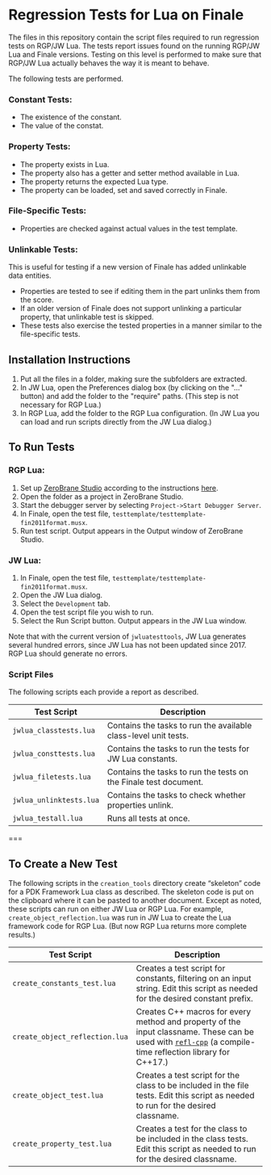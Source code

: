 Regression Tests for Lua on Finale
==================================

The files in this repository contain the script files required to run regression tests on RGP/JW Lua. The tests report issues found on the running RGP/JW Lua and Finale versions. Testing on this level is performed to make sure that RGP/JW Lua actually behaves the way it is meant to behave.

The following tests are performed.

### Constant Tests:

- The existence of the constant.
- The value of the constat.

### Property Tests:

- The property exists in Lua.
- The property also has a getter and setter method available in Lua.
- The property returns the expected Lua type.
- The property can be loaded, set and saved correctly in Finale.

### File-Specific Tests:

- Properties are checked against actual values in the test template.

### Unlinkable Tests:

This is useful for testing if a new version of Finale has added unlinkable data entities.

- Properties are tested to see if editing them in the part unlinks them from the score.
- If an older version of Finale does not support unlinking a particular property, that unlinkable test is skipped.
- These tests also exercise the tested properties in a manner similar to the file-specific tests.

## Installation Instructions

1. Put all the files in a folder, making sure the subfolders are extracted.
2. In JW Lua, open the Preferences dialog box (by clicking on the "..." button) and add the folder to the "require" paths. (This step is not necessary for RGP Lua.)
3. In RGP Lua, add the folder to the RGP Lua configuration. (In JW Lua you can load and run scripts directly from the JW Lua dialog.)

## To Run Tests

### RGP Lua:

1. Set up [ZeroBrane Studio](https://studio.zerobrane.com/) according to the instructions [here](https://www.finalelua.com/docs/rgp-lua/development-environment).
2. Open the folder as a project in ZeroBrane Studio.
3. Start the debugger server by selecting `Project->Start Debugger Server`.
4. In Finale, open the test file, `testtemplate/testtemplate-fin2011format.musx`.
5. Run test script. Output appears in the Output window of ZeroBrane Studio.

### JW Lua:

1. In Finale, open the test file, `testtemplate/testtemplate-fin2011format.musx`.
2. Open the JW Lua dialog.
3. Select the `Development` tab.
4. Open the test script file you wish to run.
5. Select the Run Script button. Output appears in the JW Lua window.

Note that with the current version of `jwluatesttools`, JW Lua generates several hundred errors, since JW Lua has not been updated since 2017. RGP Lua should generate no errors.

### Script Files

The following scripts each provide a report as described.

|Test Script|Description|
| --- | --- |
|`jwlua_classtests.lua`|Contains the tasks to run the available class-level unit tests.|
|`jwlua_consttests.lua`|Contains the tasks to run the tests for JW Lua constants. |
|`jwlua_filetests.lua`|Contains the tasks to run the tests on the Finale test document.|
|`jwlua_unlinktests.lua`|Contains the tasks to check whether properties unlink.|
|`jwlua_testall.lua`|Runs all tests at once.|

===

## To Create a New Test


The following scripts in the `creation_tools` directory create “skeleton” code for a PDK Framework Lua class as described. The skeleton code is put on the clipboard where it can be pasted to another document. Except as noted, these scripts can run on either JW Lua or RGP Lua. For example, `create_object_reflection.lua` was run in JW Lua to create the Lua framework code for RGP Lua. (But now RGP Lua returns more complete results.)

|Test Script|Description|
| --- | --- |
|`create_constants_test.lua`|Creates a test script for constants, filtering on an input string. Edit this script as needed for the desired constant prefix.|
|`create_object_reflection.lua`|Creates C++ macros for every method and property of the input classname. These can be used with [`refl-cpp`](https://github.com/veselink1/refl-cpp) (a compile-time reflection library for C++17.)|
|`create_object_test.lua`|Creates a test script for the class to be included in the file tests. Edit this script as needed to run for the desired classname.|
|`create_property_test.lua`|Creates a test for the class to be included in the class tests. Edit this script as needed to run for the desired classname.|

